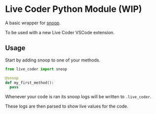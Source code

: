 # Live Coder Python Module (WIP)

A basic wrapper for [snoop](https://github.com/alexmojaki/snoop).

To be used with a new Live Coder VSCode extension.

## Usage

Start by adding snoop to one of your methods.

```python
from live_coder import snoop

@snoop
def my_first_method():
  pass
```

Whenever your code is ran its snoop logs will be written to `.live_coder`.

These logs are then parsed to show live values for the code.
